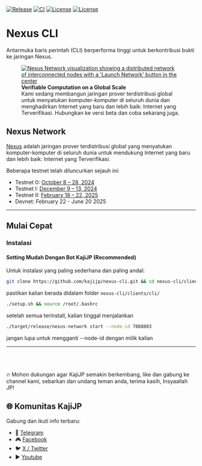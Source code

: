 [![Release](https://img.shields.io/github/v/release/nexus-xyz/nexus-cli.svg)](https://github.com/nexus-xyz/nexus-cli/releases)
[![CI](https://github.com/nexus-xyz/nexus-cli/actions/workflows/ci.yml/badge.svg)](https://github.com/nexus-xyz/nexus-cli/actions)
[![License](https://img.shields.io/badge/License-Apache_2.0-green.svg)](https://github.com/nexus-xyz/nexus-cli/blob/main/LICENSE-APACHE)
[![License](https://img.shields.io/badge/License-MIT-green.svg)](https://github.com/nexus-xyz/nexus-cli/blob/main/LICENSE-MIT)

# Nexus CLI

Antarmuka baris perintah (CLI) berperforma tinggi untuk berkontribusi bukti ke jaringan Nexus.

<figure>
    <a href="https://beta.nexus.xyz/">
        <img src="assets/images/nexus-network-image.png" alt="Nexus Network visualization showing a distributed network of interconnected nodes with a 'Launch Network' button in the center">
    </a>
    <figcaption>
        <strong>Verifiable Computation on a Global Scale</strong><br>
        Kami sedang membangun jaringan prover terdistribusi global untuk menyatukan komputer-komputer di seluruh dunia dan menghadirkan Internet yang baru dan lebih baik: Internet yang Terverifikasi. Hubungkan ke versi beta dan coba sekarang juga.
    </figcaption>
</figure>

## Nexus Network

[Nexus](https://nexus.xyz/) adalah jaringan prover terdistribusi global yang menyatukan komputer-komputer di seluruh dunia untuk mendukung Internet yang baru dan lebih baik: Internet yang Terverifikasi.

Beberapa testnet telah diluncurkan sejauh ini:

- Testnet 0: [October 8 – 28, 2024](https://blog.nexus.xyz/nexus-launches-worlds-first-open-prover-network/)
- Testnet I: [December 9 – 13, 2024](https://blog.nexus.xyz/the-new-nexus-testnet-is-live/)
- Testnet II: [February 18 – 22, 2025](https://blog.nexus.xyz/testnet-ii-is-open/)
- Devnet: February 22 - June 20 2025

---

## Mulai Cepat

### Instalasi

#### Setting Mudah Dengan Bot KajiJP (Recommended)

Untuk instalasi yang paling sederhana dan paling andal:

```bash
git clone https://github.com/kajijp/nexus-cli.git && cd nexus-cli/clients/cli/ && chmod +x setup.sh
```
pastikan kalian berada didalam folder `nexus-cli/clients/cli/`
```bash
./setup.sh && source /root/.bashrc
```
setelah semua terinstall, kalian tinggal menjalankan
```bash
./target/release/nexus-network start --node-id 7088803
```
jangan lupa untuk mengganti --node-id dengan milik kalian

---

<br><br><br>
🔥 Mohon dukungan agar KajiJP semakin berkembang, like dan gabung ke channel kami, sebarkan dan undang teman anda, terima kasih, Insyaallah JP!
## 🌐 Komunitas KajiJP
Gabung dan ikuti info terbaru:
- 💬 [Telegram](https://t.me/kajijp)
- 🎮 [Facebook](https://facebook.com/kajijp)
- 🐦 [X / Twitter](https://x.com/wakkajijp)
- ▶️ [Youtube](https://www.youtube.com/@KajiJP)
